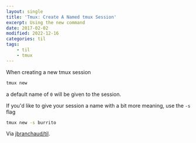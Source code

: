 ```yaml
---
layout: single
title: 'Tmux: Create A Named tmux Session'
excerpt: Using the new command
date: 2017-02-02
modified: 2022-12-16
categories: til
tags:
    - til
    - tmux
---
```


When creating a new tmux session

```bash
tmux new
```

a default name of `0` will be given to the session.

If you'd like to give your session a name with a bit more meaning, use the
`-s` flag

```bash
tmux new -s burrito
```

Via [jbranchaud/til](https://github.com/jbranchaud/til).
